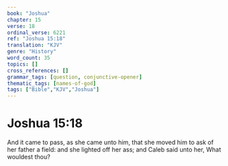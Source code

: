 ```yaml
---
book: "Joshua"
chapter: 15
verse: 18
ordinal_verse: 6221
ref: "Joshua 15:18"
translation: "KJV"
genre: "History"
word_count: 35
topics: []
cross_references: []
grammar_tags: [question, conjunctive-opener]
thematic_tags: [names-of-god]
tags: ["Bible","KJV","Joshua"]
---
```


# Joshua 15:18

And it came to pass, as she came unto him, that she moved him to ask of her father a field: and she lighted off her ass; and Caleb said unto her, What wouldest thou?

